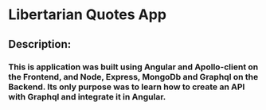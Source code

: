 # Libertarian Quotes App

## Description:

### This is application was built using Angular and Apollo-client on the Frontend, and Node, Express, MongoDb and Graphql on the Backend. Its only purpose was to learn how to create an API with Graphql and integrate it in Angular.